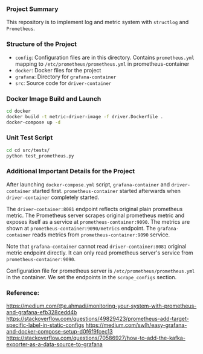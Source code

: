 ### Project Summary
This repository is to implement log and metric system with `structlog` and `Prometheus`. 

### Structure of the Project
* `config`: Configuration files are in this directory. Contains `prometheus.yml` mapping to `/etc/prometheus/prometheus.yml` in prometheus-container
* `docker`: Docker files for the project
* `grafana`: Directory for `grafana-container`
* `src`: Source code for `driver-container`

### Docker Image Build and Launch
```bash
cd docker
docker build -t metric-driver-image -f driver.Dockerfile .
docker-compose up -d
```

### Unit Test Script
```bash
cd cd src/tests/
python test_prometheus.py
```

### Additional Important Details for the Project
After launching `docker-compose.yml` script, `grafana-container` and `driver-container` started first. `prometheus-container` started afterwards when `driver-container` completely started. <br>

The `driver-container:8081` endpoint reflects original plain prometheus metric. The Prometheus server scrapes original prometheus metric and exposes itself as a service at `prometheus-container:9090`. The metrics are shown at `prometheus-container:9090/metrics` endpoint. The `grafana-container` reads metrics from `prometheus-container:9090` service. <br>

Note that `grafana-container` cannot read `driver-container:8081` original metric endpoint directly. It can only read prometheus server's service from `prometheus-container:9090`. <br>

Configuration file for prometheus server is `/etc/prometheus/prometheus.yml` in the container. We set the endpoints in the `scrape_configs` section. 

### Reference:
https://medium.com/@e.ahmadi/monitoring-your-system-with-prometheus-and-grafana-efb328cedd4b
https://stackoverflow.com/questions/49829423/prometheus-add-target-specific-label-in-static-configs
https://medium.com/swlh/easy-grafana-and-docker-compose-setup-d0f6f9fcec13
https://stackoverflow.com/questions/70586927/how-to-add-the-kafka-exporter-as-a-data-source-to-grafana
